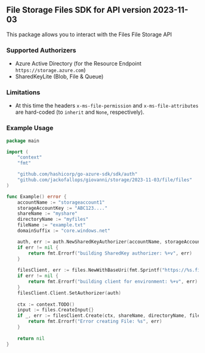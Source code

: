 ## File Storage Files SDK for API version 2023-11-03

This package allows you to interact with the Files File Storage API

### Supported Authorizers

* Azure Active Directory (for the Resource Endpoint `https://storage.azure.com`)
* SharedKeyLite (Blob, File & Queue)

### Limitations

* At this time the headers `x-ms-file-permission` and `x-ms-file-attributes` are hard-coded (to `inherit` and `None`, respectively).

### Example Usage

```go
package main

import (
	"context"
	"fmt"

	"github.com/hashicorp/go-azure-sdk/sdk/auth"
	"github.com/jackofallops/giovanni/storage/2023-11-03/file/files"
)

func Example() error {
	accountName := "storageaccount1"
    storageAccountKey := "ABC123...."
    shareName := "myshare"
    directoryName := "myfiles"
    fileName := "example.txt"
	domainSuffix := "core.windows.net"

	auth, err := auth.NewSharedKeyAuthorizer(accountName, storageAccountKey, auth.SharedKey)
	if err != nil {
		return fmt.Errorf("building SharedKey authorizer: %+v", err)
	}
	
    filesClient, err := files.NewWithBaseUri(fmt.Sprintf("https://%s.file.%s", accountName, domainSuffix))
	if err != nil {
		return fmt.Errorf("building client for environment: %+v", err)
	}
    filesClient.Client.SetAuthorizer(auth)
    
    ctx := context.TODO()
    input := files.CreateInput{}
    if _, err := filesClient.Create(ctx, shareName, directoryName, fileName, input); err != nil {
        return fmt.Errorf("Error creating File: %s", err)
    }
    
    return nil 
}
```